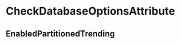 ﻿---  
uid: MajorChangeChecker_1_17_1  
---

# CheckDatabaseOptionsAttribute

## EnabledPartitionedTrending
